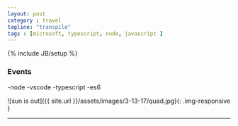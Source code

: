 ```yaml
---
layout: post
category : travel
tagline: "transpile"
tags : [microsoft, typescript, node, javascript ]
---
```

{% include JB/setup %}

### Events

-node
-vscode
-typescript
-es6


![sun is out]({{ site.url }}/assets/images/3-13-17/quad.jpg){: .img-responsive }

---
